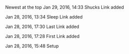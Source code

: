 Newest at the top
Jan 29, 2016, 14:33 Shucks Link added

Jan 28, 2016, 13:34 Sleep Link added

Jan 28, 2016, 17:30 Last Link added

Jan 28, 2016, 17:28 First Link added

Jan 28, 2016, 15:48 Setup
